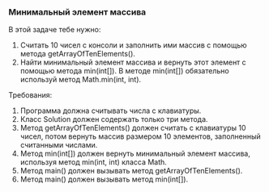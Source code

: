 
### Минимальный элемент массива

В этой задаче тебе нужно:
1. Считать 10 чисел с консоли и заполнить ими массив с помощью метода getArrayOfTenElements().
2. Найти минимальный элемент массива и вернуть этот элемент с помощью метода min(int[]).
В методе min(int[]) обязательно используй метод Math.min(int, int).


Требования:
1.	Программа должна считывать числа с клавиатуры.
2.	Класс Solution должен содержать только три метода.
3.	Метод getArrayOfTenElements() должен считать с клавиатуры 10 чисел, потом вернуть массив размером 10 элементов, заполненный считанными числами.
4.	Метод min(int[]) должен вернуть минимальный элемент массива, используя метод min(int, int) класса Math.
5.	Метод main() должен вызывать метод getArrayOfTenElements().
6.	Метод main() должен вызывать метод min(int[]).


